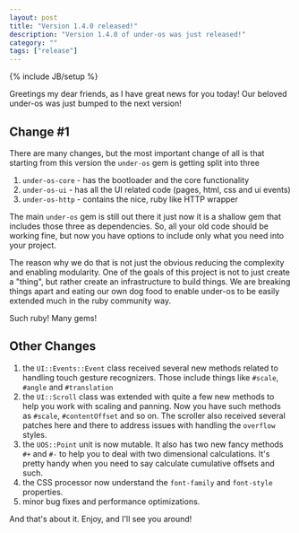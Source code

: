 ```yaml
---
layout: post
title: "Version 1.4.0 released!"
description: "Version 1.4.0 of under-os was just released!"
category: ""
tags: ["release"]
---
```

{% include JB/setup %}

Greetings my dear friends, as I have great news for you today! Our beloved under-os was just bumped to the next version!

## Change #1

There are many changes, but the most important change of all is that starting from this version the `under-os` gem
is getting split into three

1. `under-os-core` - has the bootloader and the core functionality
2. `under-os-ui` - has all the UI related code (pages, html, css and ui events)
3. `under-os-http` - contains the nice, ruby like HTTP wrapper

The main `under-os` gem is still out there it just now it is a shallow gem that includes those three as dependencies. So, all your old code should be working fine, but now you have options to include only what you need into your project.

The reason why we do that is not just the obvious reducing the complexity and enabling modularity. One of the goals of this project is not to just create a "thing", but rather create an infrastructure to build things. We are breaking things apart and eating our own dog food to enable under-os to be easily extended much in the ruby community way.

Such ruby! Many gems!

## Other Changes

1. the `UI::Events::Event` class received several new methods related to handling touch gesture recognizers. Those include things like `#scale`, `#angle` and `#translation`
2. the `UI::Scroll` class was extended with quite a few new methods to help you work with scaling and panning. Now you have such methods as `#scale`, `#contentOffset` and so on. The scroller also received several patches here and there to address issues with handling the `overflow` styles.
3. the `UOS::Point` unit is now mutable. It also has two new fancy methods `#+` and `#-` to help you to deal with two dimensional calculations. It's pretty handy when you need to say calculate cumulative offsets and such.
4. the CSS processor now understand the `font-family` and `font-style` properties.
5. minor bug fixes and performance optimizations.

And that's about it. Enjoy, and I'll see you around!
